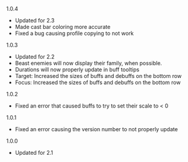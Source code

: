 1.0.4
  * Updated for 2.3
  * Made cast bar coloring more accurate
  * Fixed a bug causing profile copying to not work

1.0.3
  * Updated for 2.2
  * Beast enemies will now display their family, when possible.
  * Durations will now properly update in buff tooltips
  * Target: Increased the sizes of buffs and debuffs on the bottom row
  * Focus: Increased the sizes of buffs and debuffs on the bottom row

1.0.2
  * Fixed an error that caused buffs to try to set their scale to < 0

1.0.1
  * Fixed an error causing the version number to not properly update

1.0.0
  * Updated for 2.1